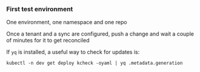 ### First test environment
One environment, one namespace and one repo

Once a tenant and a sync are configured, push a change and wait a couple of minutes for it to get reconciled

If `yq` is installed, a useful way to check for updates is:
```
kubectl -n dev get deploy kcheck -oyaml | yq .metadata.generation
```
